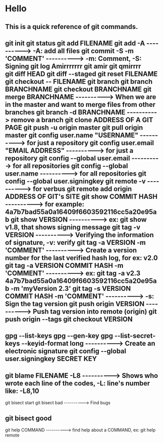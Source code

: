 # __Hello__
## This is a quick reference of git commands.

git init
git status
git add FILENAME
git add -A                                        ----------> -A: add all files
git commit -S -m 'COMMENT'                        ----------> -m: Comment, -S: Signing
git log
Amirrrrrrr
git amir
git qmirrrr     
git diff HEAD
git diff --staged
git reset FILENAME
git checkout -- FILENAME
git branch
git branch BRANCHNAME
git checkout BRANCHNAME
git merge BRANCHNAME                              ----------> When we are in the master and want to merge files from other branches
git branch -d BRANCHNAME                          ----------> remove a branch
git clone ADDRESS OF A GIT PAGE
git push -u origin master
git pull origin master
git config user.name "USERNAME"                   ----------> for just a repository
git config user.email "EMAIL ADDRESS"             ----------> for just a repository
git config --global user.email                    ----------> for all repositories
git config --global user.name                     ----------> for all repositories
git config --global user.signingkey
git remote -v                                     ----------> for verbus
git remote add origin ADDRESS OF GIT's SITE
git show COMMIT HASH                              ----------> for example: 4a7b7bad55a0a16409f6603592116cc5a20e95ab
git show VERSION                                  ----------> ex: git show v1.8, that shows signing message
git tag -v VERSION                                ----------> Verifying the information of signature, -v: verify
git tag -a VERSION -m 'COMMENT'                   ----------> Create a version number for the last verified hash log, for ex: v2.0
git tag -a VERSION COMMIT HASH -m 'COMMENT'       ----------> ex: git tag -a v2.3 4a7b7bad55a0a16409f6603592116cc5a20e95ab -m 'myVersion 2.3'
git tag -s VERSION COMMIT HASH -m 'COMMENT'       ----------> -s: Sign the tag version
git push origin VERSION                           ----------> Push tag version into remote (origin)
git push origin --tags
git checkout VERSION
------------------------------------------
gpg --list-keys
gpg --gen-key
gpg --list-secret-keys --keyid-format long        ----------> Create an electronic signature
git config --global user.signingkey SECRET KEY
------------------------------------------
git blame FILENAME -L8                            ----------> Shows who wrote each line of the codes, -L: line's number like: -L8,10
------------------------------------------
git bisect start
git bisect bad                                    ----------> Find bugs

git bisect good
------------------------------------------ 
git help COMMAND                                  ----------> find help about a COMMAND, ex: git help remote

